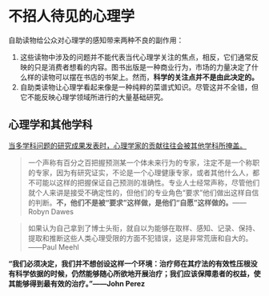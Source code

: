 # 不招人待见的心理学

自助读物给公众对心理学的感知带来两种不良的副作用：

1. 这些读物中涉及的问题并不能代表当代心理学关注的焦点，相反，它们通常反映的只是消费者想看的内容。图书出版是一种商业行为，市场的力量决定了什么样的读物可以摆在书店的书架上。然而，**科学的关注点并不是由此决定的。**
2. 自助类读物让心理学看起来像是一种纯粹的菜谱式知识。尽管这并不全错，但它不能反映心理学领域所进行的大量基础研究。

## 心理学和其他学科

<u>当多学科问题的研究成果发表时，心理学家的贡献往往会被其他学科所掩盖。</u>

> 一个声称有百分之百把握预测某一个体未来行为的专家，注定不是一个称职的专家，因为有研究证实，不论是一个心理健康专家，或者其他什么人，都不可能以这样的把握保证自己预测的准确性。专业人士经常声称，尽管他们就个人来讲是接受不确定性的，但他们的专业角色“要求”他们做出这样自信的判断。**不，他们不是被“要求”这样做，是他们“自愿”这样做的。**——Robyn Dawes

> 如果认为自己拿到了博士头衔，就自以为能够在取样、感知、记录、保持、提取和推断这些人类心理受限的方面不犯错误，这是非常荒唐和自大的。——Paul Meehl

**“我们必须决定，我们并不想创设这样一个环境：治疗师在其疗法的有效性压根没有科学依据的时候，仍然能够随心所欲地开展治疗；我们应该保障患者的权益，使其能够得到最有效的治疗。”——John Perez**

